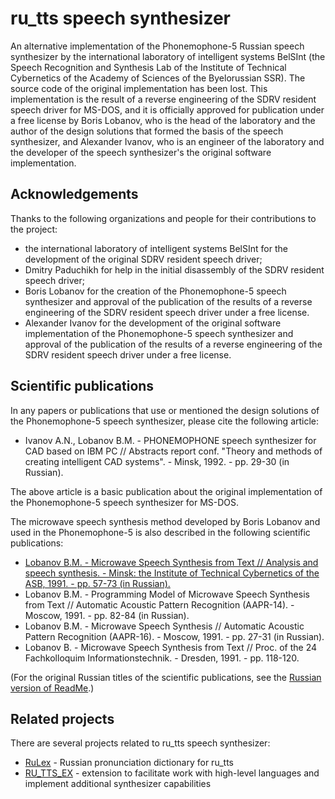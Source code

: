 # ru_tts speech synthesizer

An alternative implementation of the Phonemophone-5 Russian speech
synthesizer by the international laboratory of intelligent systems
BelSInt (the Speech Recognition and Synthesis Lab of the Institute of
Technical Cybernetics of the Academy of Sciences of the Byelorussian
SSR). The source code of the original implementation has been lost.
This implementation is the result of a reverse engineering of
the SDRV resident speech driver for MS-DOS, and it is officially
approved for publication under a free license by Boris Lobanov, who is
the head of the laboratory and the author of the design solutions that
formed the basis of the speech synthesizer, and Alexander Ivanov,
who is an engineer of the laboratory and the developer of
the speech synthesizer's the original software implementation.

## Acknowledgements

Thanks to the following organizations and people for their contributions to the project:

* the international laboratory of intelligent systems BelSInt for the
  development of the original SDRV resident speech driver;
* Dmitry Paduchikh for help in the initial disassembly of the SDRV
  resident speech driver;
* Boris Lobanov for the creation of the Phonemophone-5 speech
  synthesizer and approval of the publication of the results of a
  reverse engineering of the SDRV resident speech driver under a free
  license.
* Alexander Ivanov for the development of the original software
  implementation of the Phonemophone-5 speech synthesizer and
  approval of the publication of the results of a reverse engineering
  of the SDRV resident speech driver under a free license.

## Scientific publications

In any papers or publications that use or mentioned the design solutions of the Phonemophone-5 speech synthesizer, please cite the following article:

* Ivanov A.N., Lobanov B.M. - PHONEMOPHONE speech synthesizer for CAD
  based on IBM PC // Abstracts report conf. "Theory and methods of
  creating intelligent CAD systems". - Minsk, 1992. - pp. 29-30 (in
  Russian).

The above article is a basic publication about the original
implementation of the Phonemophone-5 speech synthesizer for MS-DOS.

The microwave speech synthesis  method developed by Boris Lobanov and
used in the Phonemophone-5 is also described in the following
scientific publications:

* [Lobanov B.M. - Microwave Speech Synthesis from Text // Analysis and
  speech synthesis. - Minsk: the Institute of Technical Cybernetics of
  the ASB, 1991. - pp. 57-73 (in Russian).](publications/Lobanov_B.M._-_Microwave_Speech_Synthesis_from_Text_(in_Russian).pdf)
* Lobanov B.M. - Programming Model of Microwave Speech Synthesis from
  Text // Automatic Acoustic Pattern Recognition (AAPR-14). -
  Moscow, 1991. - pp. 82-84 (in Russian).
* Lobanov B.M. - Microwave Speech Synthesis // Automatic Acoustic
  Pattern Recognition (AAPR-16). - Moscow, 1991. - pp. 27-31 (in
  Russian).
* Lobanov B. - Microwave Speech Synthesis from Text // Proc. of the 24
  Fachkolloquim Informationstechnik. - Dresden, 1991. - pp. 118-120.

(For the original Russian titles of the scientific publications, see
the [Russian version of ReadMe](README_RU.md).)

## Related projects

There are several projects related to ru_tts speech synthesizer:

* [RuLex](https://github.com/poretsky/rulex) -
  Russian pronunciation dictionary for ru_tts
* [RU_TTS_EX](https://electrik-spb.ru/ru_tts/ru_tts_ex/) -
  extension to facilitate work with high-level languages
  and implement additional synthesizer capabilities
